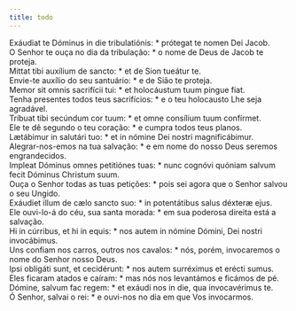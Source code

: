 ```yaml
---
title: todo
---
```

<div class="dropcap text-justify">Exáudiat te Dóminus in die tribulatiónis: * prótegat te nomen Dei Jacob.</div>
<div class="dropcap text-justify">O Senhor te ouça no dia da tribulação: * o nome de Deus de Jacob te proteja.</div>
<div class="text-justify">Mittat tibi auxílium de sancto: * et de Sion tueátur te.</div>
<div class="text-justify">Envie-te auxílio do seu santuário: * e de Sião te proteja.</div>
<div class="text-justify">Memor sit omnis sacrifícii tui: * et holocáustum tuum pingue fiat.</div>
<div class="text-justify">Tenha presentes todos teus sacrifícios: * e o teu holocausto Lhe seja agradável.</div>
<div class="text-justify">Tríbuat tibi secúndum cor tuum: * et omne consílium tuum confírmet.</div>
<div class="text-justify">Ele te dê segundo o teu coração: * e cumpra todos teus planos.</div>
<div class="text-justify">Lætábimur in salutári tuo: * et in nómine Dei nostri magnificábimur.</div>
<div class="text-justify">Alegrar-nos-emos na tua salvação: * e em nome do nosso Deus seremos engrandecidos.</div>
<div class="text-justify">Impleat Dóminus omnes petitiónes tuas: * nunc cognóvi quóniam salvum fecit Dóminus Christum suum.</div>
<div class="text-justify">Ouça o Senhor todas as tuas petições: * pois sei agora que o Senhor salvou o seu Ungido.</div>
<div class="text-justify">Exáudiet illum de cælo sancto suo: * in potentátibus salus déxteræ ejus.</div>
<div class="text-justify">Ele ouvi-lo-á do céu, sua santa morada: * em sua poderosa direita está a salvação.</div>
<div class="text-justify">Hi in cúrribus, et hi in equis: * nos autem in nómine Dómini, Dei nostri invocábimus.</div>
<div class="text-justify">Uns confiam nos carros, outros nos cavalos: * nós, porém, invocaremos o nome do Senhor nosso Deus.</div>
<div class="text-justify">Ipsi obligáti sunt, et cecidérunt: * nos autem surréximus et erécti sumus.</div>
<div class="text-justify">Eles ficaram atados e caíram: * mas nós nos levantámos e ficámos de pé.</div>
<div class="text-justify">Dómine, salvum fac regem: * et exáudi nos in die, qua invocavérimus te.</div>
<div class="text-justify">Ó Senhor, salvai o rei: * e ouvi-nos no dia em que Vos invocarmos.</div>
